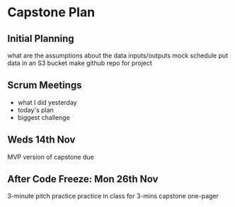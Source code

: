 # Capstone Plan

## Initial Planning
what are the assumptions about the data
inputs/outputs
mock schedule
put data in an S3 bucket
make github repo for project


## Scrum Meetings
* what I did yesterday
* today's plan
* biggest challenge

## Weds 14th Nov
MVP version of capstone due


## After Code Freeze: Mon 26th Nov
3-minute pitch practice
practice in class for 3-mins
capstone one-pager